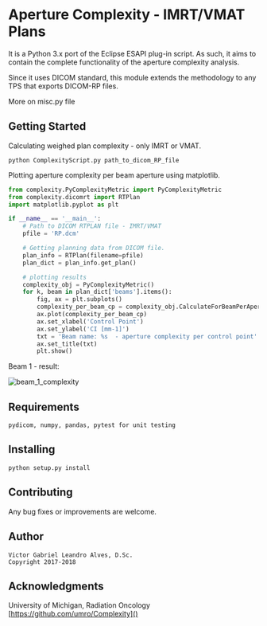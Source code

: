 # Aperture Complexity - IMRT/VMAT Plans

It is a Python 3.x port of the Eclipse ESAPI plug-in script. 
As such, it aims to contain the complete functionality of  the aperture complexity analysis.

Since it uses DICOM standard, this module extends the methodology to any TPS that exports DICOM-RP files.

More on misc.py file

## Getting Started

Calculating weighed plan complexity - only IMRT or VMAT.


    python ComplexityScript.py path_to_dicom_RP_file

Plotting aperture complexity per beam aperture using matplotlib.

```python
from complexity.PyComplexityMetric import PyComplexityMetric
from complexity.dicomrt import RTPlan
import matplotlib.pyplot as plt

if __name__ == '__main__':
    # Path to DICOM RTPLAN file - IMRT/VMAT
    pfile = 'RP.dcm'

    # Getting planning data from DICOM file.
    plan_info = RTPlan(filename=pfile)
    plan_dict = plan_info.get_plan()

    # plotting results
    complexity_obj = PyComplexityMetric()
    for k, beam in plan_dict['beams'].items():
        fig, ax = plt.subplots()
        complexity_per_beam_cp = complexity_obj.CalculateForBeamPerAperture(None, plan_dict, beam)
        ax.plot(complexity_per_beam_cp)
        ax.set_xlabel('Control Point')
        ax.set_ylabel('CI [mm-1]')
        txt = 'Beam name: %s  - aperture complexity per control point' % str(k)
        ax.set_title(txt)
        plt.show()
```

Beam 1 - result:

![beam_1_complexity](https://user-images.githubusercontent.com/6777517/37774893-336082a8-2dc0-11e8-9c3f-6b15d8488d9f.png)

      
## Requirements
    pydicom, numpy, pandas, pytest for unit testing
    
## Installing
    python setup.py install

## Contributing

Any bug fixes or improvements are welcome.

## Author
    Victor Gabriel Leandro Alves, D.Sc.
    Copyright 2017-2018
    
## Acknowledgments

University of Michigan, Radiation Oncology
[https://github.com/umro/Complexity]()
